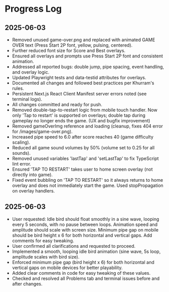 # Progress Log

## 2025-06-03
- Removed unused game-over.png and replaced with animated GAME OVER text (Press Start 2P font, yellow, pulsing, centered).
- Further reduced font size for Score and Best overlays.
- Ensured all overlays and prompts use Press Start 2P font and consistent animation.
- Addressed all reported bugs: double jump, pipe spacing, event handling, and overlay logic.
- Updated Playwright tests and data-testid attributes for overlays.
- Documented all changes and followed best practices per Khurram's rules.
- Persistent Next.js React Client Manifest server errors noted (see terminal logs).
- All changes committed and ready for push.
- Removed double-tap-to-restart logic from mobile touch handler. Now only 'Tap to restart' is supported on overlays; double tap during gameplay no longer ends the game. (UX and bugfix improvement)
- Removed gameOverImg reference and loading (cleanup, fixes 404 error for /images/game-over.png).
- Increased pipe speed to 6.0 after score reaches 40 (game difficulty scaling).
- Reduced all game sound volumes by 50% (volume set to 0.25 for all sounds).
- Removed unused variables 'lastTap' and 'setLastTap' to fix TypeScript lint error.
- Ensured 'TAP TO RESTART' takes user to home screen overlay (not directly into game).
- Fixed event bubbling on 'TAP TO RESTART' so it always returns to home overlay and does not immediately start the game. Used stopPropagation on overlay handlers.

## 2025-06-03
- User requested: Idle bird should float smoothly in a sine wave, looping every 5 seconds, with no pause between loops. Animation speed and amplitude should scale with screen size. Minimum pipe gap on mobile should be bird height x 6 for both horizontal and vertical gaps. Add comments for easy tweaking.
- User confirmed all clarifications and requested to proceed.
- Implemented a smooth, looping idle bird animation (sine wave, 5s loop, amplitude scales with bird size).
- Enforced minimum pipe gap (bird height x 6) for both horizontal and vertical gaps on mobile devices for better playability.
- Added clear comments in code for easy tweaking of these values.
- Checked and resolved all Problems tab and terminal issues before and after changes. 